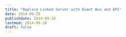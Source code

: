 ```yaml
---
title: "Replace Linked Server with Event Bus and API"
date: 2014-09-28
publishdate: 2014-09-28
lastmod: 2014-09-28
draft: false
---
```

